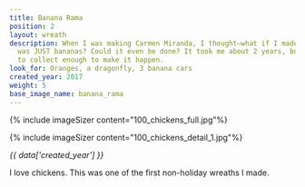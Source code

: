```yaml
---
title: Banana Rama
position: 2
layout: wreath
description: When I was making Carmen Miranda, I thought—what if I made a wreath that
  was JUST bananas? Could it even be done? It took me about 2 years, but I was able
  to collect enough to make it happen.
look_for: Oranges, a dragonfly, 3 banana cars
created_year: 2017
weight: 5
base_image_name: banana_rama
---
```


{% include imageSizer content="100_chickens_full.jpg"%}

{% include imageSizer content="100_chickens_detail_1.jpg"%}

_{{ data['created_year'] }}_

I love chickens. This was one of the first non-holiday wreaths I made.
